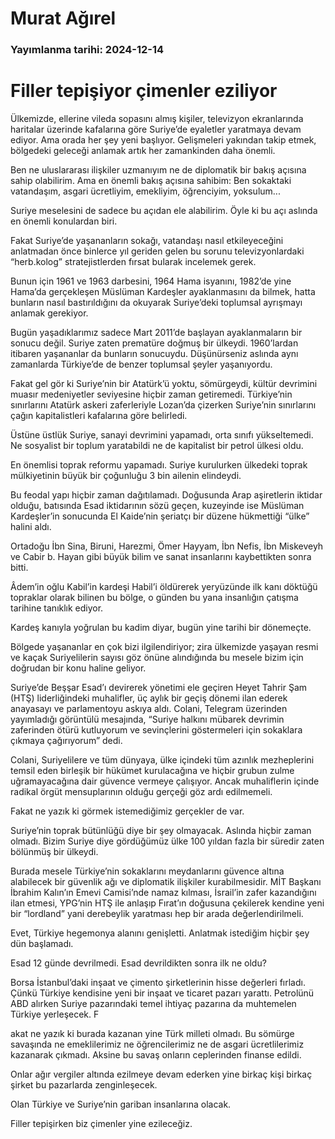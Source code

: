 # Murat Ağırel

### Yayımlanma tarihi: 2024-12-14

# Filler tepişiyor çimenler eziliyor

Ülkemizde, ellerine vileda sopasını almış kişiler, televizyon ekranlarında haritalar üzerinde kafalarına göre Suriye’de eyaletler yaratmaya devam ediyor. Ama orada her şey yeni başlıyor. Gelişmeleri yakından takip etmek, bölgedeki geleceği anlamak artık her zamankinden daha önemli.

Ben ne uluslararası ilişkiler uzmanıyım ne de diplomatik bir bakış açısına sahip olabilirim. Ama en önemli bakış açısına sahibim: Ben sokaktaki vatandaşım, asgari ücretliyim, emekliyim, öğrenciyim, yoksulum...

Suriye meselesini de sadece bu açıdan ele alabilirim. Öyle ki bu açı aslında en önemli konulardan biri.

Fakat Suriye’de yaşananların sokağı, vatandaşı nasıl etkileyeceğini anlatmadan önce binlerce yıl geriden gelen bu sorunu televizyonlardaki “herb.kolog” stratejistlerden fırsat bularak incelemek gerek.

Bunun için 1961 ve 1963 darbesini, 1964 Hama isyanını, 1982’de yine Hama’da gerçekleşen Müslüman Kardeşler ayaklanmasını da bilmek, hatta bunların nasıl bastırıldığını da okuyarak Suriye’deki toplumsal ayrışmayı anlamak gerekiyor.

Bugün yaşadıklarımız sadece Mart 2011’de başlayan ayaklanmaların bir sonucu değil. Suriye zaten prematüre doğmuş bir ülkeydi. 1960’lardan itibaren yaşananlar da bunların sonucuydu. Düşünürseniz aslında aynı zamanlarda Türkiye’de de benzer toplumsal şeyler yaşanıyordu.

Fakat gel gör ki Suriye’nin bir Atatürk’ü yoktu, sömürgeydi, kültür devrimini muasır medeniyetler seviyesine hiçbir zaman getiremedi. Türkiye’nin sınırlarını Atatürk askeri zaferleriyle Lozan’da çizerken Suriye’nin sınırlarını çağın kapitalistleri kafalarına göre belirledi.

Üstüne üstlük Suriye, sanayi devrimini yapamadı, orta sınıfı yükseltemedi. Ne sosyalist bir toplum yaratabildi ne de kapitalist bir petrol ülkesi oldu.

En önemlisi toprak reformu yapamadı. Suriye kurulurken ülkedeki toprak mülkiyetinin büyük bir çoğunluğu 3 bin ailenin elindeydi.

Bu feodal yapı hiçbir zaman dağıtılamadı. Doğusunda Arap aşiretlerin iktidar olduğu, batısında Esad iktidarının sözü geçen, kuzeyinde ise Müslüman Kardeşler’in sonucunda El Kaide’nin şeriatçı bir düzene hükmettiği “ülke” halini aldı.

Ortadoğu İbn Sina, Biruni, Harezmi, Ömer Hayyam, İbn Nefis, İbn Miskeveyh ve Cabir b. Hayan gibi büyük bilim ve sanat insanlarını kaybettikten sonra bitti.

Âdem’in oğlu Kabil’in kardeşi Habil’i öldürerek yeryüzünde ilk kanı döktüğü topraklar olarak bilinen bu bölge, o günden bu yana insanlığın çatışma tarihine tanıklık ediyor.

Kardeş kanıyla yoğrulan bu kadim diyar, bugün yine tarihi bir dönemeçte.

Bölgede yaşananlar en çok bizi ilgilendiriyor; zira ülkemizde yaşayan resmi ve kaçak Suriyelilerin sayısı göz önüne alındığında bu mesele bizim için doğrudan bir konu haline geliyor.

Suriye’de Beşşar Esad’ı devirerek yönetimi ele geçiren Heyet Tahrir Şam (HTŞ) liderliğindeki muhalifler, üç aylık bir geçiş dönemi ilan ederek anayasayı ve parlamentoyu askıya aldı. Colani, Telegram üzerinden yayımladığı görüntülü mesajında, “Suriye halkını mübarek devrimin zaferinden ötürü kutluyorum ve sevinçlerini göstermeleri için sokaklara çıkmaya çağırıyorum” dedi.

Colani, Suriyelilere ve tüm dünyaya, ülke içindeki tüm azınlık mezheplerini temsil eden birleşik bir hükümet kurulacağına ve hiçbir grubun zulme uğramayacağına dair güvence vermeye çalışıyor. Ancak muhaliflerin içinde radikal örgüt mensuplarının olduğu gerçeği göz ardı edilmemeli.

Fakat ne yazık ki görmek istemediğimiz gerçekler de var.

Suriye’nin toprak bütünlüğü diye bir şey olmayacak. Aslında hiçbir zaman olmadı. Bizim Suriye diye gördüğümüz ülke 100 yıldan fazla bir süredir zaten bölünmüş bir ülkeydi.

Burada mesele Türkiye’nin sokaklarını meydanlarını güvence altına alabilecek bir güvenlik ağı ve diplomatik ilişkiler kurabilmesidir. MİT Başkanı İbrahim Kalın’ın Emevi Camisi’nde namaz kılması, İsrail’in zafer kazandığını ilan etmesi, YPG’nin HTŞ ile anlaşıp Fırat’ın doğusuna çekilerek kendine yeni bir “lordland” yani derebeylik yaratması hep bir arada değerlendirilmeli.

Evet, Türkiye hegemonya alanını genişletti. Anlatmak istediğim hiçbir şey dün başlamadı.

Esad 12 günde devrilmedi. Esad devrildikten sonra ilk ne oldu?

Borsa İstanbul’daki inşaat ve çimento şirketlerinin hisse değerleri fırladı. Çünkü Türkiye kendisine yeni bir inşaat ve ticaret pazarı yarattı. Petrolünü ABD alırken Suriye pazarındaki temel ihtiyaç pazarına da muhtemelen Türkiye yerleşecek. F

akat ne yazık ki burada kazanan yine Türk milleti olmadı. Bu sömürge savaşında ne emeklilerimiz ne öğrencilerimiz ne de asgari ücretlilerimiz kazanarak çıkmadı. Aksine bu savaş onların ceplerinden finanse edildi.

Onlar ağır vergiler altında ezilmeye devam ederken yine birkaç kişi birkaç şirket bu pazarlarda zenginleşecek.

Olan Türkiye ve Suriye’nin gariban insanlarına olacak.

Filler tepişirken biz çimenler yine ezileceğiz.

